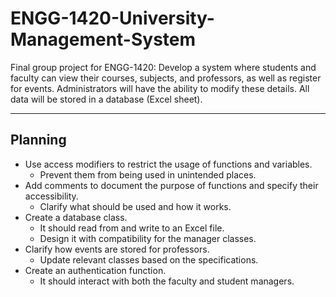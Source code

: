 # ENGG-1420-University-Management-System

Final group project for ENGG-1420: Develop a system where students and faculty can view their courses, subjects, and professors, as well as register for events. Administrators will have the ability to modify these details. All data will be stored in a database (Excel sheet).

---

## Planning

* Use access modifiers to restrict the usage of functions and variables.
  * Prevent them from being used in unintended places.
* Add comments to document the purpose of functions and specify their accessibility.
  * Clarify what should be used and how it works.
* Create a database class.
  * It should read from and write to an Excel file.
  * Design it with compatibility for the manager classes.
* Clarify how events are stored for professors.
  * Update relevant classes based on the specifications.
* Create an authentication function.
  * It should interact with both the faculty and student managers.
